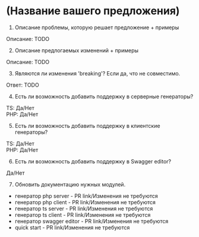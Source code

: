 # (Название вашего предложения)

1. Описание проблемы, которую решает предложение + примеры

Описание: TODO

2. Описание предлогаемых изменений + примеры

Описание: TODO

3. Являются ли изменения 'breaking'? Если да, что не совместимо.

Ответ: TODO

4. Есть ли возможность добавить поддержку в серверные генераторы?

TS: Да/Нет<br>
PHP: Да/Нет

5. Есть ли возможность добавить поддержку в клиентские генераторы?

TS: Да/Нет<br>
PHP: Да/Нет

6. Есть ли возможность добавить поддержку в Swagger editor?

Да/Нет

7. Обновить документацию нужных модулей. 
- генератор php server - PR link/Изменения не требуются
- генератор php client - PR link/Изменения не требуются
- генератор ts server - PR link/Изменения не требуются
- генератор ts client - PR link/Изменения не требуются
- генератор swagger editor - PR link/Изменения не требуются
- quick start - PR link/Изменения не требуются
